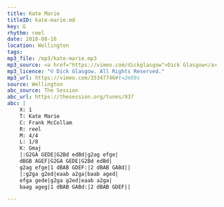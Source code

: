 ```yaml
---
title: Kate Marie
titleID: kate-marie.md
key: G
rhythm: reel
date: 2018-08-16
location: Wellington
tags:
mp3_file: /mp3/kate-marie.mp3
mp3_source: <a href="https://vimeo.com/dickglasgow">Dick Glasgow</a>
mp3_licence: "© Dick Glasgow. All Rights Reserved."
mp3_url: https://vimeo.com/35347746#t=2m59s
source: Wellington
abc_source: The Session
abc_url: https://thesession.org/tunes/937
abc: |
    X: 1
    T: Kate Marie
    C: Frank McCollam
    R: reel
    M: 4/4
    L: 1/8
    K: Gmaj
    |:G2GA GEDE|G2Bd edBd|g2ag efge|
    dBGB AGEF|G2GA GEDE|G2Bd edBd|
    g2ag efge|1 dBAB GDEF:|2 dBAB GABd||
    |:g2ga g2ed|eaab a2ga|baab aged|
    efga gede|g2ga g2ed|eaab a2ga|
    baag ageg|1 dBAB GABd:|2 dBAB GDEF||

---
```

